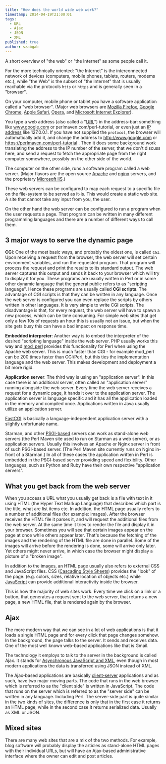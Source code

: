 ```yaml
---
title: "How does the world wide web work?"
timestamp: 2014-04-19T21:00:01
tags:
  - URL
  - Ajax
  - JSON
  - XML
published: true
author: szabgab
---
```



A short overview of "the web" or "the Internet" as some people call it.

For the more technically oriented: "the Internet" is the interconnected network of devices (computers, mobile phones, tablets, routers, modems etc.),
while "the Web" is the subset of "the Internet" that is usually reachable via the protocols `http` or `https` and is generally seen
in a "browser".


On your computer, mobile phone or tablet you have a software application called a "web browser".
(Major web browsers are [Mozilla Firefox](http://www.mozilla.org/en-US/firefox/new/),
[Google Chrome](https://www.google.com/intl/en/chrome/browser/),
[Apple Safari](https://www.apple.com/safari/),
[Opera](http://www.opera.com/), and
[Microsoft Internet Explorer](http://windows.microsoft.com/en-us/internet-explorer/download-ie)).

You type a web address (also called a "[URL](https://en.wikipedia.org/wiki/Url)") in the address-bar: something like www.google.com or perlmaven.com/perl-tutorial,
or even just an [IP address](https://en.wikipedia.org/wiki/Ip_address) like 127.0.0.1. If you have not supplied the `protocol`, the browser will
automatically add it, and change the address to http://www.google.com or https://perlmaven.com/perl-tutorial .
Then it does some background work translating the address to the IP number of the server, that we don't discuss here,
and send a request to fetch the appropriate page from the right computer somewhere, possibly on the other side of the world.

The computer on the other side, runs a software program called a web server. (Major flavors are
the open source [Apache](http://httpd.apache.org/) and [nginx](http://nginx.org/) servers,
and the proprietary [Microsoft IIS](http://www.iis.net/).)

These web servers can be configured to map each request to a specific file on the file-system to be served as it-is.
This would create a static web site. A site that cannot take any input from you, the user.

On the other hand the web server can be configured to run a program when the user requests a page.
That program can be written in many different programming languages and there are a number of different ways to call them.

## 3 major ways to serve the dynamic page

<b>CGI</b>: One of the most basic ways, and probably the oldest one, is called `CGI`. Upon receiving a request from the browser,
the web server will set certain environment variables, and run the requested program. That program will process
the request and print the results to its standard output. The web server captures this output and sends it back to your
browser which will try to display it for you. These programs are usually written in Perl or in some other dynamic language
that the general public refers to as "scripting language". Hence these programs are usually called <b>CGI scripts</b>.
The advantage of CGI scripts is that they can be written in any language. Once the web server is configured you can even
replace the scripts by others written in other languages. It is very simple to write CGI scripts. The disadvantage is
that, for every request, the web server will have to spawn a new process, which can be time consuming. For simple web sites
that get only a few 10s of requests an hour this is usually not an issue, but when the site gets busy this can have a bad impact
on response time.

<b>Embedded interpreter</b>: Another way is to embed the interpreter of the desired "scripting language" inside the web server. PHP usually works this way
and [mod_perl](https://perl.apache.org/) provides this functionality for Perl when using the Apache web server.
This is much faster than CGI - for example mod_perl can be 200 times faster than CGI/Perl, but this ties the implementation
language and the web server. This makes development and deployment a bit more rigid.

<b>Application server</b>: The third way is using an "application server". In this case there is an additional server, often called an "application server"
running alongside the web server. Every time the web server receives a request for a dynamic page, it hands it over to the
application server. The application server is language specific and it has all the application loaded in the memory and compiled once.
Applications written in Java usually utilize an application server.

[FastCGI](http://www.fastcgi.com/) is basically a language-independent application server with a slightly unfortunate name.

Starman, and other [PSGI-based](http://plackperl.org/) servers can work as stand-alone web servers
(the Perl Maven site used to run on Starman as a web server), or as application servers. Usually this involves an Apache or Nginx
server in front of such PSGI-based server. (The Perl Maven site currently runs on Nginx in-front of a Starman.)
In all of these cases the application written in Perl is embedded in the PSGI-based server providing speed and flexibility.
Other languages, such as Python and Ruby have their own respective "application servers".

## What you get back from the web server

When you access a URL what you usually get back is a file with text in it using HTML (the Hyper Text Markup Language) that
describes which part is the title, what are list items etc. In addition, the HTML page usually refers to a number of
additional files (for example: images). After the browser receives the HTML file it parses it, and will request
the additional files from the web server. At the same time it tries to render the file and display it in your browser.
Sometimes you will see that certain images appear on the page at once while others appear later. That's because
the fetching of the images and the rendering of the HTML file are done in parallel. Some of the images will
arrive before the rendering is done, some will arrive only later. Yet others might never arrive, in which case the
browser might display a picture of a "broken image".

In addition to the images, an HTML page usually also refers to external CSS and JavaScript files.
CSS ([Cascading Style Sheets](http://en.wikipedia.org/wiki/Cascading_Style_Sheets)) provides the "look" of the
page. (e.g. colors, sizes, relative location of objects etc.) while [JavaScript](http://en.wikipedia.org/wiki/Javascript)
can provide additional interactivity inside the browser.

This is how the majority of web sites work. Every time we click on a link or a button, that generates a request sent to the web server,
that returns a new page, a new HTML file, that is rendered again by the browser.

## Ajax

The more modern way that we can see in a lot of web applications is that it loads a single HTML page and for every click that
page changes somehow. In the background, the page talks to the server. It sends and receives data. One of the most well known
web-based applications like that is Gmail.

The technology it employs to talk to the server in the background is called Ajax.
It stands for [Asynchronous JavaScript and XML](http://en.wikipedia.org/wiki/Ajax_(programming)),
even though in most modern applications the data is transferred using JSON instead of XML.

The Ajax-based applications are basically [client-server](http://en.wikipedia.org/wiki/Client_server)
applications and as such, have two major moving parts.
The code that runs in the web browser which is referred to as the "client side" is written in JavaScript.
The code that runs on the server which is referred to as the "server side" can be written in any language. Including Perl.
The server-side part is quite similar in the two kinds of sites, the difference is only that in the first case it
returns an HTML page, while in the second case it returns serialized data. Usually as XML or JSON.

## Mixed sites

There are many web sites that are a mix of the two methods. For example, blog software will probably
display the articles as stand-alone HTML pages with their individual URLs,
but will have an Ajax-based administrative interface where the owner can edit and post articles.


